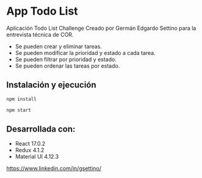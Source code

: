# App Todo List 

Aplicación Todo List Challenge Creado por Germán Edgardo Settino para la entrevista técnica de COR.

- Se pueden crear y eliminar tareas.
- Se pueden modificar la prioridad y estado a cada tarea.
- Se pueden filtrar por prioridad y estado.
- Se pueden ordenar las tareas por estado.

## Instalación y ejecución

```sh
npm install

npm start
```

## Desarrollada con:

- React 17.0.2
- Redux 4.1.2
- Material UI 4.12.3

https://www.linkedin.com/in/gsettino/